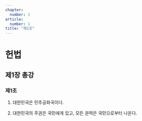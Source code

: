 ```yaml
---
chapter:
  number: 1
article:
  number: 1
title: "제1조"
---
```

# 헌법

## 제1장 총강

### 제1조

1. 대한민국은 민주공화국이다.

2. 대한민국의 주권은 국민에게 있고, 모든 권력은 국민으로부터 나온다.

